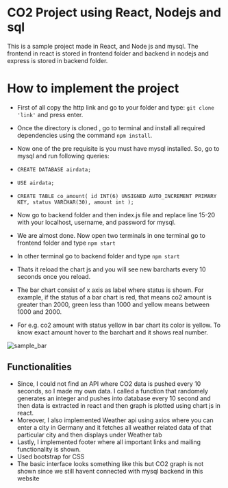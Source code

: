 # CO2 Project using React, Nodejs and sql


This is a sample project made in React, and Node js and mysql. The frontend in react is stored in frontend folder and backend in nodejs and express is stored in backend folder.

# How to implement the project


- First of all copy the http link and go to your folder and type:  `git clone 'link'` and press enter.

- Once the directory is cloned , go to terminal and install all required dependencies using the command `npm install`.

- Now one of the pre requisite is you must have mysql installed. So, go to mysql and run following queries:


- `CREATE DATABASE airdata;`
- `USE airdata;`

- `CREATE TABLE co_amount(
id INT(6) UNSIGNED AUTO_INCREMENT PRIMARY KEY,
status VARCHAR(30),
amount int
);`

- Now go to backend folder and then index.js file and replace line 15-20 with your localhost, username, and password for mysql.

- We are almost done. Now open two terminals in one terminal go to frontend folder and type `npm start`

- In other terminal go to backend folder and type `npm start`

- Thats it reload the chart js and you will see new barcharts every 10 seconds once you reload. 

- The bar chart consist of x axis as label where status is shown. For example, if the status of a bar chart is red, that means co2 amount is greater than 2000, green 
less than 1000 and yellow means between 1000 and 2000.

- For e.g. co2 amount with status yellow in bar chart its color is yellow. To know exact amount hover to the barchart and it shows real number.

![sample_bar](https://user-images.githubusercontent.com/73000507/152933586-efe918de-c569-4808-9d2f-5373dc76ad08.png)



## Functionalities
- Since, I could not find an API where CO2 data is pushed every 10 seconds, so I made my own data. I called a function that randomely generates an integer and pushes into database   every 10 second and then data is extracted in react and then graph is plotted using chart js in react.
- Moreover, I also implemented Weather api using axios where you can enter a city in Germany and it fetches all weather related data of that particular city and then displays      under Weather tab
- Lastly, I implemented footer where all important links and mailing functionality is shown.
- Used bootstrap for CSS 
- The basic interface looks something like this but CO2 graph is not shown since we still havent connected with mysql backend in this website
